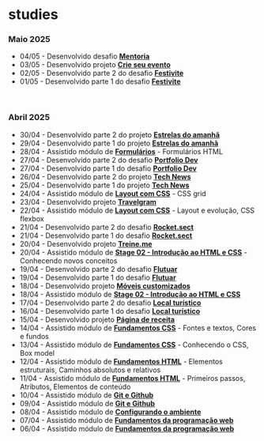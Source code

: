 # studies

### Maio 2025

- 04/05 - Desenvolvido desafio **[Mentoria](https://github.com/joao-sillva/mentoria)**
- 03/05 - Desenvolvido projeto **[Crie seu evento](https://github.com/joao-sillva/crie-seu-evento)**
- 02/05 - Desenvolvido parte 2 do desafio **[Festivite](https://github.com/joao-sillva/festivite)**
- 01/05 - Desenvolvido parte 1 do desafio **[Festivite](https://github.com/joao-sillva/festivite)**

<br>

### Abril 2025

- 30/04 - Desenvolvido parte 2 do projeto **[Estrelas do amanhã](https://github.com/joao-sillva/estrelas-do-amanha)**
- 29/04 - Desenvolvido parte 1 do projeto **[Estrelas do amanhã](https://github.com/joao-sillva/estrelas-do-amanha)**
- 28/04 - Assistido módulo de **[Formulários]()** - Formulários HTML
- 27/04 - Desenvolvido parte 2 do desafio **[Portfolio Dev](https://github.com/joao-sillva/portfolio-dev)**
- 27/04 - Desenvolvido parte 1 do desafio **[Portfolio Dev](https://github.com/joao-sillva/portfolio-dev)**
- 26/04 - Desenvolvido parte 2 do projeto **[Tech News](https://github.com/joao-sillva/tech-news)**
- 25/04 - Desenvolvido parte 1 do projeto **[Tech News](https://github.com/joao-sillva/tech-news)**
- 24/04 - Assistido módulo de **[Layout com CSS]()** - CSS grid
- 23/04 - Desenvolvido projeto **[Travelgram](https://github.com/joao-sillva/travelgram)**
- 22/04 - Assistido módulo de **[Layout com CSS]()** - Layout e evolução, CSS flexbox
- 21/04 - Desenvolvido parte 2 do desafio **[Rocket.sect](https://github.com/joao-sillva/rocket-sect)**
- 21/04 - Desenvolvido parte 1 do desafio **[Rocket.sect](https://github.com/joao-sillva/rocket-sect)**
- 20/04 - Desenvolvido projeto **[Treine.me](https://github.com/joao-sillva/treine-me)**
- 20/04 - Assistido módulo de **[Stage 02 - Introdução ao HTML e CSS]()** - Conhecendo novos conceitos
- 19/04 - Desenvolvido parte 2 do desafio **[Flutuar](https://github.com/joao-sillva/flutuar)**
- 19/04 - Desenvolvido parte 1 do desafio **[Flutuar](https://github.com/joao-sillva/flutuar)**
- 18/04 - Desenvolvido projeto **[Móveis customizados](https://github.com/joao-sillva/moveis-customizados)**
- 18/04 - Assistido módulo de **[Stage 02 - Introdução ao HTML e CSS]()** 
- 17/04 - Desenvolvido parte 2 do desafio **[Local turístico](https://github.com/joao-sillva/local-turistico)**
- 16/04 - Desenvolvido parte 1 do desafio **[Local turístico](https://github.com/joao-sillva/local-turistico)**
- 15/04 - Desenvolvido projeto **[Página de receita](https://github.com/joao-sillva/pagina-de-receita)**
- 14/04 - Assistido módulo de **[Fundamentos CSS]()** - Fontes e textos, Cores e fundos 
- 13/04 - Assistido módulo de **[Fundamentos CSS]()** - Conhecendo o CSS, Box model 
- 12/04 - Assistido módulo de **[Fundamentos HTML]()** - Elementos estruturais, Caminhos absolutos e relativos
- 11/04 - Assistido módulo de **[Fundamentos HTML]()** - Primeiros passos, Atributos, Elementos de conteúdo
- 10/04 - Assistido módulo de **[Git e Github]()**
- 09/04 - Assistido módulo de **[Git e Github]()**
- 08/04 - Assistido módulo de **[Configurando o ambiente]()**
- 07/04 - Assistido módulo de **[Fundamentos da programação web]()**
- 06/04 - Assistido módulo de **[Fundamentos da programação web]()**
